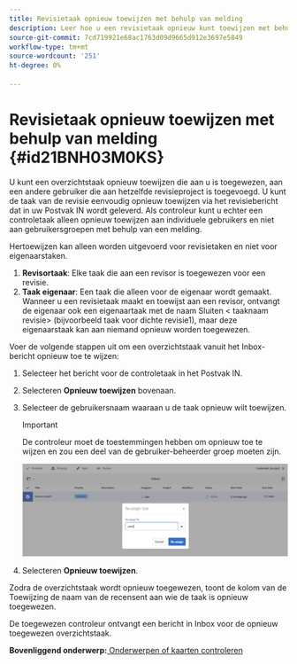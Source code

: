 ```yaml
---
title: Revisietaak opnieuw toewijzen met behulp van melding
description: Leer hoe u een revisietaak opnieuw kunt toewijzen met behulp van een melding
source-git-commit: 7cd719921e68ac1763d09d9665d912e3697e5849
workflow-type: tm+mt
source-wordcount: '251'
ht-degree: 0%

---
```



# Revisietaak opnieuw toewijzen met behulp van melding {#id21BNH03M0KS}

U kunt een overzichtstaak opnieuw toewijzen die aan u is toegewezen, aan een andere gebruiker die aan hetzelfde revisieproject is toegevoegd. U kunt de taak van de revisie eenvoudig opnieuw toewijzen via het revisiebericht dat in uw Postvak IN wordt geleverd. Als controleur kunt u echter een controletaak alleen opnieuw toewijzen aan individuele gebruikers en niet aan gebruikersgroepen met behulp van een melding.

Hertoewijzen kan alleen worden uitgevoerd voor revisietaken en niet voor eigenaarstaken.

1. **Revisortaak**: Elke taak die aan een revisor is toegewezen voor een revisie.
1. **Taak eigenaar**: Een taak die alleen voor de eigenaar wordt gemaakt. Wanneer u een revisietaak maakt en toewijst aan een revisor, ontvangt de eigenaar ook een eigenaartaak met de naam Sluiten &lt; taaknaam revisie\> \(bijvoorbeeld taak voor dichte revisie1\), maar deze eigenaarstaak kan aan niemand opnieuw worden toegewezen.

Voer de volgende stappen uit om een overzichtstaak vanuit het Inbox-bericht opnieuw toe te wijzen:

1. Selecteer het bericht voor de controletaak in het Postvak IN.
1. Selecteren **Opnieuw toewijzen** bovenaan.
1. Selecteer de gebruikersnaam waaraan u de taak opnieuw wilt toewijzen.

   >[!IMPORTANT]
   >
   > De controleur moet de toestemmingen hebben om opnieuw toe te wijzen en zou een deel van de gebruiker-beheerder groep moeten zijn.

   ![](images/reassign-user-inbox.png)

1. Selecteren **Opnieuw toewijzen**.

Zodra de overzichtstaak wordt opnieuw toegewezen, toont de kolom van de Toewijzing de naam van de recensent aan wie de taak is opnieuw toegewezen.

De toegewezen controleur ontvangt een bericht in Inbox voor de opnieuw toegewezen overzichtstaak.

**Bovenliggend onderwerp:**[ Onderwerpen of kaarten controleren](review.md)

